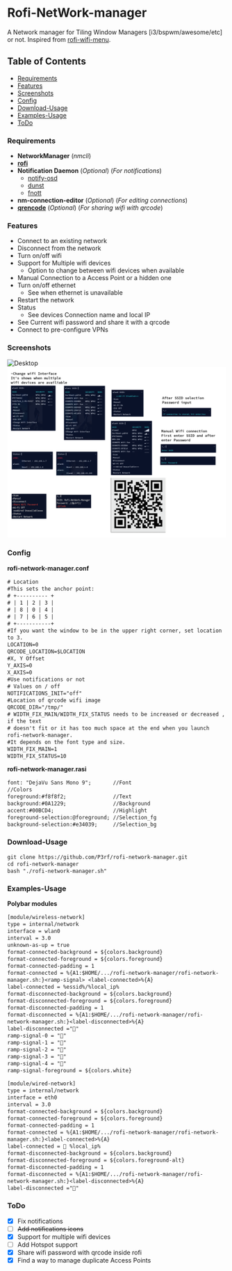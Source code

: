 # Rofi-NetWork-manager

A Network manager for Tiling Window Managers [i3/bspwm/awesome/etc] or not.
Inspired from [rofi-wifi-menu](https://github.com/zbaylin/rofi-wifi-menu).

## Table of Contents

- [Requirements](#requirements)
- [Features](#features)
- [Screenshots](#screenshots)
- [Config](#config)
- [Download-Usage](#download-usage)
- [Examples-Usage](#examples-usage)
- [ToDo](#todo)

### Requirements

- **NetworkManager** (_nmcli_)
- [**rofi**](https://github.com/davatorium/rofi)
- **Notification Daemon** (_Optional_) (_For notifications_)
  - [notify-osd](https://launchpad.net/notify-osd)
  - [dunst](https://github.com/dunst-project/dunst)
  - [fnott](https://codeberg.org/dnkl/fnott)
- **nm-connection-editor** (_Optional_) (_For editing connections_)
- [**qrencode**](https://fukuchi.org/works/qrencode) (_Optional_) (_For sharing wifi with qrcode_)

### Features

- Connect to an existing network
- Disconnect from the network
- Turn on/off wifi
- Support for Multiple wifi devices
  - Option to change between wifi devices when available
- Manual Connection to a Access Point or a hidden one
- Turn on/off ethernet
  - See when ethernet is unavailable
- Restart the network
- Status
  - See devices Connection name and local IP
- See Current wifi password and share it with a qrcode
- Connect to pre-configure VPNs

### Screenshots

![Desktop](desktop.png)
![Options](options.png)

### Config

**rofi-network-manager.conf**

```
# Location
#This sets the anchor point:
# +---------- +
# | 1 | 2 | 3 |
# | 8 | 0 | 4 |
# | 7 | 6 | 5 |
# +-----------+
#If you want the window to be in the upper right corner, set location to 3.
LOCATION=0
QRCODE_LOCATION=$LOCATION
#X, Y Offset
Y_AXIS=0
X_AXIS=0
#Use notifications or not
# Values on / off
NOTIFICATIONS_INIT="off"
#Location of qrcode wifi image
QRCODE_DIR="/tmp/"
# WIDTH_FIX_MAIN/WIDTH_FIX_STATUS needs to be increased or decreased , if the text
# doesn't fit or it has too much space at the end when you launch rofi-network-manager.
#It depends on the font type and size.
WIDTH_FIX_MAIN=1
WIDTH_FIX_STATUS=10
```

**rofi-network-manager.rasi**

```
font: "DejaVu Sans Mono 9";       //Font
//Colors
foreground:#f8f8f2;               //Text
background:#0A1229;               //Background
accent:#00BCD4;                   //Highlight
foreground-selection:@foreground; //Selection_fg
background-selection:#e34039;     //Selection_bg
```

### Download-Usage

```
git clone https://github.com/P3rf/rofi-network-manager.git
cd rofi-network-manager
bash "./rofi-network-manager.sh"
```

### Examples-Usage

**Polybar modules**

```
[module/wireless-network]
type = internal/network
interface = wlan0
interval = 3.0
unknown-as-up = true
format-connected-background = ${colors.background}
format-connected-foreground = ${colors.foreground}
format-connected-padding = 1
format-connected = %{A1:$HOME/.../rofi-network-manager/rofi-network-manager.sh:}<ramp-signal> <label-connected>%{A}
label-connected = %essid%/%local_ip%
format-disconnected-background = ${colors.background}
format-disconnected-foreground = ${colors.foreground}
format-disconnected-padding = 1
format-disconnected = %{A1:$HOME/.../rofi-network-manager/rofi-network-manager.sh:}<label-disconnected>%{A}
label-disconnected =""
ramp-signal-0 = "󰤯"
ramp-signal-1 = "󰤟"
ramp-signal-2 = "󰤢"
ramp-signal-3 = "󰤥"
ramp-signal-4 = "󰤨"
ramp-signal-foreground = ${colors.white}
```

```
[module/wired-network]
type = internal/network
interface = eth0
interval = 3.0
format-connected-background = ${colors.background}
format-connected-foreground = ${colors.foreground}
format-connected-padding = 1
format-connected = %{A1:$HOME/.../rofi-network-manager/rofi-network-manager.sh:}<label-connected>%{A}
label-connected =  %local_ip%
format-disconnected-background = ${colors.background}
format-disconnected-foreground = ${colors.foreground-alt}
format-disconnected-padding = 1
format-disconnected = %{A1:$HOME/.../rofi-network-manager/rofi-network-manager.sh:}<label-disconnected>%{A}
label-disconnected ="󰌺"
```

### ToDo

- [x] Fix notifications
- [ ] ~~Add notifications icons~~
- [x] Support for multiple wifi devices
- [ ] Add Hotspot support
- [x] Share wifi password with qrcode inside rofi
- [x] Find a way to manage duplicate Access Points
